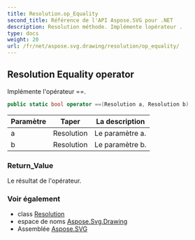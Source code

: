 ```yaml
---
title: Resolution.op_Equality
second_title: Référence de l'API Aspose.SVG pour .NET
description: Resolution méthode. Implémente lopérateur .
type: docs
weight: 20
url: /fr/net/aspose.svg.drawing/resolution/op_equality/
---
```

## Resolution Equality operator

Implémente l'opérateur ==.

```csharp
public static bool operator ==(Resolution a, Resolution b)
```

| Paramètre | Taper | La description |
| --- | --- | --- |
| a | Resolution | Le paramètre a. |
| b | Resolution | Le paramètre b. |

### Return_Value

Le résultat de l'opérateur.

### Voir également

* class [Resolution](../)
* espace de noms [Aspose.Svg.Drawing](../../resolution/)
* Assemblée [Aspose.SVG](../../../)


